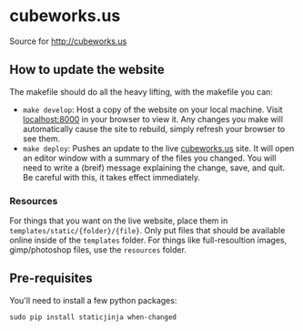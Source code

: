 # cubeworks.us
Source for http://cubeworks.us

## How to update the website

The makefile should do all the heavy lifting, with the makefile you can:

 * `make develop`: Host a copy of the website on your local machine.
    Visit [localhost:8000](http://localhost:8000) in your browser to view it.
    Any changes you make will automatically cause the site to rebuild,
    simply refresh your browser to see them.
 * `make deploy`: Pushes an update to the live [cubeworks.us](http://cubeworks.us) site.
    It will open an editor window with a summary of the files you changed. You will need
    to write a (breif) message explaining the change, save, and quit.
    Be careful with this, it takes effect immediately.


### Resources

For things that you want on the live website, place them in `templates/static/{folder}/{file}`.
Only put files that should be available online inside of the `templates` folder. For things
like full-resoultion images, gimp/photoshop files, use the `resources` folder.

## Pre-requisites

You'll need to install a few python packages:

`sudo pip install staticjinja when-changed`
